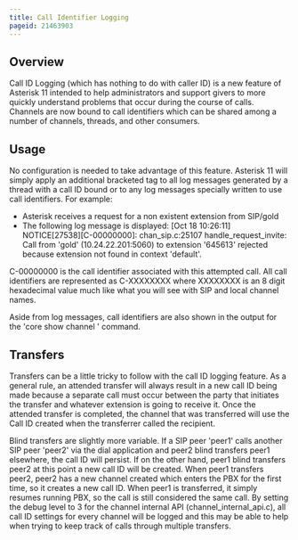 ```yaml
---
title: Call Identifier Logging
pageid: 21463903
---
```


Overview
--------


Call ID Logging (which has nothing to do with caller ID) is a new feature of Asterisk 11 intended to help administrators and support givers to more quickly understand problems that occur during the course of calls. Channels are now bound to call identifiers which can be shared among a number of channels, threads, and other consumers.


Usage
-----


No configuration is needed to take advantage of this feature. Asterisk 11 will simply apply an additional bracketed tag to all log messages generated by a thread with a call ID bound or to any log messages specially written to use call identifiers. For example:


* Asterisk receives a request for a non existent extension from SIP/gold
* The following log message is displayed:
[Oct 18 10:26:11] NOTICE[27538][C-00000000]: chan\_sip.c:25107 handle\_request\_invite: Call from 'gold' (10.24.22.201:5060) to extension '645613' rejected because extension not found in context 'default'.


C-00000000 is the call identifier associated with this attempted call. All call identifiers are represented as C-XXXXXXXX where XXXXXXXX is an 8 digit hexadecimal value much like what you will see with SIP and local channel names.


Aside from log messages, call identifiers are also shown in the output for the 'core show channel <channel name>' command.


Transfers
---------


Transfers can be a little tricky to follow with the call ID logging feature. As a general rule, an attended transfer will always result in a new call ID being made because a separate call must occur between the party that initiates the transfer and whatever extension is going to receive it. Once the attended transfer is completed, the channel that was transferred will use the Call ID created when the transferrer called the recipient.


Blind transfers are slightly more variable. If a SIP peer 'peer1' calls another SIP peer 'peer2' via the dial application and peer2 blind transfers peer1 elsewhere, the call ID will persist. If on the other hand, peer1 blind transfers peer2 at this point a new call ID will be created. When peer1 transfers peer2, peer2 has a new channel created which enters the PBX for the first time, so it creates a new call ID. When peer1 is transferred, it simply resumes running PBX, so the call is still considered the same call. By setting the debug level to 3 for the channel internal API (channel\_internal\_api.c), all call ID settings for every channel will be logged and this may be able to help when trying to keep track of calls through multiple transfers.

